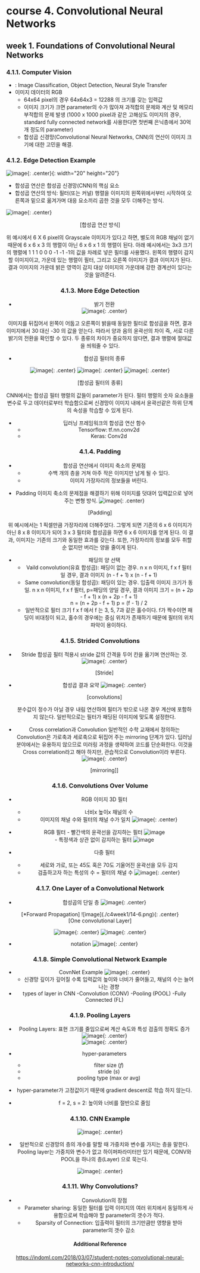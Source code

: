 ﻿
# course 4. Convolutional Neural Networks
## week 1. Foundations of Convolutional Neural Networks  

###  4.1.1. Computer Vision
* : Image Classification, Object Detection, Neural Style Transfer 
* 이미지 데이터의 RGB
	- 64x64 pixel의 경우 64x64x3 = 12288 의 크기를 갖는 입력값
	- 이미지 크기가 크면 parameter의 수가 많아져 과적합의 문제와 계산 및 메모리 부적합의 문제 발생 
	(1000 x 1000 pixel과 같은 고해상도 이미지의 경우,  standard fully connected network를 사용한다면 첫번째 은닉층에서 30억 개 정도의 parameter)
	- 합성곱 신경망(Convolutional Neural Networks, CNN)의 연산이 이미지 크기에 대한 고민을 해결. 

### 4.1.2. Edge Detection Example
![image](./c4week1/1.png){: .center}{: width="20" height="20"}   

 - 합성곱 연산은 합성곱 신경망(CNN)의 핵심 요소
 - 합성곱 연산의 방식: 필터(또는 커널) 행렬을 이미지의 왼쪽위에서부터 시작하여 오른쪽과 밑으로 옮겨가며 대응 요소끼리 곱한 것을 모두 더해주는 방식. 

![image](./c4week1/2-0.png){: .center}    
<center> [합성곱 연산 방식]    

 위 예시에서 6 X 6 pixel의 Grayscale 이미지가 있다고 하면, 별도의 RGB 채널이 없기 때문에 6 x 6 x 3 의 행렬이 아닌 6 x 6 x 1 의 행렬이 된다. 아래 예시에서는 3x3 크기의 행렬에 1 1 1 0 0 0 -1 -1 -1의 값을 차례로 넣은 필터를 사용했다.
  왼쪽의 행렬이 감지할 이미지이고, 가운데 있는 행렬이 필터, 그리고 오른쪽 이미지가 결과 이미지가 된다. 결과 이미지의 가운데 밝은 영역이 감지 대상 이미지의 가운데에 강한 경계선이 있다는 것을 알려준다.  
  
### 4.1.3.  More Edge Detection
  * 밝기 전환  
![image](./c4week1/3.png){: .center}      
 
 이미지를 뒤집어서 왼쪽이 어둡고 오른쪽이 밝을때 동일한 필터로 합성곱을 하면, 결과 이미지에서 30 대신 -30 의 값을 얻는다. 따라서 양과 음의 윤곽선의 차이 즉, 서로 다른 밝기의 전환을 확인할 수 있다. 두 종류의 차이가 중요하지 않다면, 결과 행렬에 절대값을 씌워줄 수 있다. 

- 합성곱 필터의 종류   

![image](./c4week1/4.png){: .center}  ![image](./c4week1/4-1.png){: .center}      ![image](./c4week1/4-0.png){: .center} 
<center> [합성곱 필터의 종류] 

 CNN에서는 합성곱 필터 행렬의 값들이 parameter가 된다. 필터 행렬의 숫자 요소들을 변수로 두고 데이터로부터 학습함으로써 신경망이 이미지 내에서 윤곽선같은 하위 단계의 속성을 학습할 수 있게 된다.   
 
 - 딥러닝 프레임워크의 합성곱 연산 함수
   -  Tensorflow: tf.nn.conv2d
   -  Keras: Conv2d

### 4.1.4. Padding

- 합성곱 연산에서 이미지 축소의 문제점 
	- 수백 개의 층을 거쳐 아주 작은 이미지만 남게 될 수 있다. 
	- 이미지 가장자리의 정보들을 버린다.    
	
* Padding 
이미지 축소의 문제점을 해결하기 위해 이미지를 덧대어 입력값으로 넣어주는 변형 방식. 
![image](./c4week1/6-0.png){: .center}   
<center> [Padding]   

위 예시에서는 1 픽셀만큼 가장자리에 더해주었다. 그렇게 되면 기존의 6 x 6 이미지가 아닌 8 x 8 이미지가 되어 3 x 3 필터와 합성곱을 하면 6 x 6 이미지를 얻게 된다. 이 결과, 이미지는 기존의 크기와 동일한 효과를 갖는다. 또한, 가장자리의 정보를 모두 취할 순 없지만 버리는 양을 줄이게 된다. 

 -  패딩의 양 선택
	- Vaild convolution(유효 합성곱): 패딩이 없는 경우. 
	n x n 이미지, f x f 필터일 경우, 결과 이미지 (n - f + 1) x (n - f + 1) 
	- Same convolution(동일 합성곱): 패딩이 있는 경우. 입출력 이미지 크기가 동일.
	n x n 이미지, f x f 필터, p=패딩의 양일 경우, 결과 이미지 크기 = (n + 2p - f + 1) x (n + 2p - f + 1)  
	n = (n + 2p - f + 1) 
	p = (f - 1) / 2
	- 일반적으로 필터 크기 f x f 에서  f 는 3, 5, 7과 같은 홀수이다. f가 짝수이면 패딩이 비대칭이 되고, 홀수의 경우에는 중심 위치가 존재하기 때문에 필터의 위치 파악이 용이하다.  


### 4.1.5. Strided Convolutions
- Stride
	합성곱 필터 적용시 stride 값의 간격을 두어 칸을 옮기며 연산하는 것.
![image](./c4week1/8.png){: .center}   
	<center> [Stride]   
- 합성곱 결과 요약
![image](./c4week1/7.png){: .center}    
	<center> [convolutions]   
	
  분수값이 정수가 아닐 경우 내림 연산하여 필터가 밖으로 나온 경우 계산에 포함하지 않는다. 일반적으로는 필터가 패딩된 이미지에 맞도록 설정한다.  
  
- Cross correlation과 Convolution
	일반적인 수학 교재에서 정의하는 Convolution은 가로축과 세로축으로 뒤집어 주는 mirroring 단계가 있다.  딥러닝 분야에서는 유용하지 않으므로 미러링 과정을 생략하여 코드를 단순화한다. 이것을 Cross correlation라고 해야 하지만, 관습적으로 Convolution이라 부른다. 
![image](./c4week1/9.png){: .center}
	<center> [mirroring]]        


### 4.1.6. Convolutions Over Volume

* RGB 이미지 3D 필터
	* 너비x 높이x 채널의 수
	* 이미지의 채널 수와 필터의 채널 수가 일치
![image](./c4week1/10-2.png){: .center} 
 
* RGB 필터
	  - 빨간색의 윤곽선을 감지하는 필터       ![image](./c4week1/12.png)   
	  - 특정색과 상관 없이 감지하는 필터      ![image](./c4week1/12-2.png)  
	  
* 다중 필터
	 - 세로와 가로, 또는 45도 혹은 70도 기울어진 윤곽선을 모두 감지 
	 - 검출하고자 하는 특성의 수 = 필터의 채널 수
![image](./c4week1/14-4.png){: .center}


### 4.1.7. One Layer of a Convolutional Network

* 합성곱의 단일 층
![image](./c4week1/14-5.png){: .center}
 <center> [*Forward Propagation]  
![image](./c4week1/14-6.png){: .center}  
<center> [One convolutional Layer]  
  
![image](./c4week1/15.png){: .center}
![image](./c4week1/15-2.png){: .center}

* notation 
![image](./c4week1/15-3.png){: .center}

### 4.1.8. Simple Convolutional Network Example
- CovnNet Example
![image](./c4week1/16.png){: .center}  
	- 신경망 깊이가 깊어질 수록 입력값의 높이와 너비가 줄어들고, 채널의 수는 늘어나는 경향 
- types of layer in CNN
	-Convolution (CONV)
	-Pooling (POOL)
	-Fully Connected (FL) 
		
### 4.1.9. Pooling Layers
-  Pooling Layers: 표현 크기를 줄임으로써 계산 속도와 특성 검출의 정확도 증가     
![image](./c4week1/17.png){: .center}  
![image](./c4week1/17-2.png){: .center}   

- hyper-parameters
	-   filter size  (_f_) 
	-   stride  (_s_) 
	-   pooling type  (max or avg)    
-  hyper-parameter가 고정값이기 때문에 gradient descent로 학습 하지 않는다. 
- f = 2, s = 2: 높이와 너비를 절반으로 줄임

### 4.1.10. CNN Example

![image](./c4week1/18.png){: .center}  
- 일반적으로 신경망의 층의 개수를 말할 때 가중치와 변수를 가지는 층을 말한다. Pooling layer는 가중치와 변수가 없고 하이퍼파라미터만 있기 때문에, CONV와 POOL을 하나의 층(Layer) 으로 묵는다.

![image](./c4week1/18-2.png){: .center}  


### 4.1.11. Why Convolutions?
-  Convolution의 장점
	-  Parameter sharing: 동일한 필터를 입력 이미지의 여러 위치에서 동일하게 사용함으로써 학습해야 할 parameter의 갯수가 적다.
	- Sparsity of Connection: 입출력이 필터의 크기만큼만 영향을 받아 parameter의 갯수 감소 

#### Additional Reference
https://indoml.com/2018/03/07/student-notes-convolutional-neural-networks-cnn-introduction/ 

